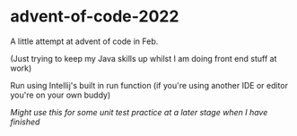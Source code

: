 # advent-of-code-2022
A little attempt at advent of code in Feb.

(Just trying to keep my Java skills up whilst I am doing front end stuff at work)

Run using Intellij's built in run function (if you're using another IDE or editor you're on your own buddy)

_Might use this for some unit test practice at a later stage when I have finished_
